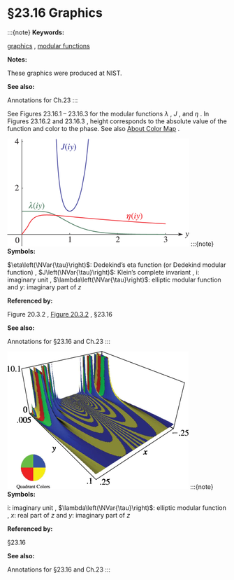 # §23.16 Graphics

:::{note}
**Keywords:**

[graphics](http://dlmf.nist.gov/search/search?q=graphics) , [modular functions](http://dlmf.nist.gov/search/search?q=modular%20functions)

**Notes:**

These graphics were produced at NIST.

**See also:**

Annotations for Ch.23
:::

See Figures 23.16.1 – 23.16.3 for the modular functions $\lambda$ , $J$ , and $\eta$ . In Figures 23.16.2 and 23.16.3 , height corresponds to the absolute value of the function and color to the phase. See also [About Color Map](./help/vrml/aboutcolor.md "In Viewing DLMF Interactive 3D Graphics ‣ Need Help?") .

<a id="F1"></a>

![Figure 23.16.1: Modular functions $\lambda\left(iy\right)$ , $J\left(iy\right)$ , $\eta\left(iy\right)$ for $0\leq y\leq 3$ . See also Figure 20.3.2 .](../html/23/16/F1.png)
:::{note}
**Symbols:**

$\eta\left(\NVar{\tau}\right)$: Dedekind’s eta function (or Dedekind modular function) , $J\left(\NVar{\tau}\right)$: Klein’s complete invariant , $\mathrm{i}$: imaginary unit , $\lambda\left(\NVar{\tau}\right)$: elliptic modular function and $y$: imaginary part of $z$

**Referenced by:**

Figure 20.3.2 , [Figure 20.3.2](./20.3.F2.mag.md "In §20.3 Graphics ‣ Properties ‣ Chapter 20 Theta Functions") , §23.16

**See also:**

Annotations for §23.16 and Ch.23
:::

<a id="fig1"></a>

![Figure 23.16.2: Elliptic modular function $\lambda\left(x+iy\right)$ for $-0.25\leq x\leq 0.25$ , $0.005\leq y\leq 0.1$ . 3D Help](../html/23/16/F2.png)
:::{note}
**Symbols:**

$\mathrm{i}$: imaginary unit , $\lambda\left(\NVar{\tau}\right)$: elliptic modular function , $x$: real part of $z$ and $y$: imaginary part of $z$

**Referenced by:**

§23.16

**See also:**

Annotations for §23.16 and Ch.23
:::
